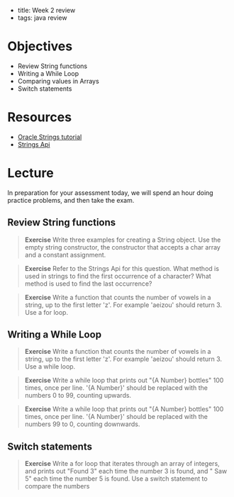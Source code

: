 - title: Week 2 review
- tags: java review

# Objectives
* Review String functions
* Writing a While Loop
* Comparing values in Arrays
* Switch statements

# Resources
* [Oracle Strings tutorial](https://docs.oracle.com/javase/tutorial/java/data/strings.html)
* [Strings Api](https://docs.oracle.com/javase/7/docs/api/java/lang/String.html)

# Lecture

In preparation for your assessment today, we will spend an hour doing practice
problems, and then take the exam.

## Review String functions

> **Exercise** Write three examples for creating a String object. Use the empty
string constructor, the constructor that accepts a char array and a constant
assignment.

> **Exercise** Refer to the Strings Api for this question. What method is used
in strings to find the first occurrence of a character? What method is used to
find the last occurrence?

> **Exercise** Write a function that counts the number of vowels in a string, up
to the first letter 'z'. For example 'aeizou' should return 3. Use a for loop.

## Writing a While Loop
> **Exercise** Write a function that counts the number of vowels in a string, up
to the first letter 'z'. For example 'aeizou' should return 3. Use a while loop.

> **Exercise** Write a while loop that prints out "{A Number} bottles" 100
times, once per line. '{A Number}' should be replaced with the numbers 0 to 99,
counting upwards.

> **Exercise** Write a while loop that prints out "{A Number} bottles" 100
times, once per line. '{A Number}' should be replaced with the numbers 99 to 0,
counting downwards.

## Switch statements
> **Exercise** Write a for loop that iterates through an array of integers, and
prints out "Found 3" each time the number 3 is found, and " Saw 5" each time
the number 5 is found. Use a switch statement to compare the numbers
